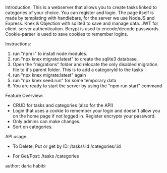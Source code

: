 Introduction:
This is a webserver that allows you to create tasks linked to categories of your choice. You can register and login.
The page itself is made by templating with handlebars, for the server we use NodeJS and Express.
Knex & Objection with sqlite3 to save and manage data.
JWT for client-server authentication.
Bcrypt is used to encode/decode passwords.
Cookie-parser is used to save cookies to remember logins.

Instructions:

1. run "npm i" to install node modules.
2. run "npx knex migrate:latest" to create the sqlite3 database.
3. Open the "migrations" folder and relocate the only disabled migration file to it's parent folder. This is to add a categoryId to the tasks
4. run "npx knex migrate:latest" again
5. run "npx knex seed:run" for some temporary data
6. You are ready to start the server by using the "npm run start" command

Feature Overview:

- CRUD for tasks and categories (also for the API)
- Login that uses a cookie to remember your login and doesn't allow you on the home page if not logged in. Register encrypts your password.
- Only admins can make changes.
- Sort on categories.

API usage:

- To Delete, Put or get by ID:
  /tasks/:id
  /categories/:id

- For Get/Post:
  /tasks
  /categories

author: daria habibi
